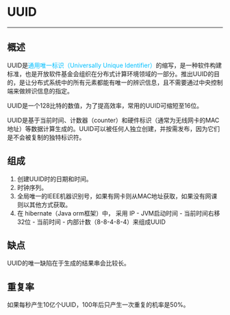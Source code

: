 # UUID

---

## 概述

UUID是<font color = #00BFFF>通用唯一标识（Universally Unique Identifier）</font>的缩写，是一种软件构建标准，也是开放软件基金会组织在分布式计算环境领域的一部分。推出UUID的目的，是让分布式系统中的所有元素都能有唯一的辨识信息，且不需要通过中央控制端来做辨识信息的指定。

UUID是一个128比特的数值，为了提高效率，常用的UUID可缩短至16位。

UUID是基于当前时间、计数器（counter）和硬件标识（通常为无线网卡的MAC地址）等数据计算生成的。UUID可以被任何人独立创建，并按需发布，因为它们是不会被复制的独特标识符。

## 组成

1. 创建UUID时的日期和时间。
2. 时钟序列。
3. 全局唯一的IEEE机器识别号，如果有网卡则从MAC地址获取，如果没有网课则以其他方式获取。
4. 在 hibernate（Java orm框架）中， 采用 IP - JVM启动时间 - 当前时间右移32位 - 当前时间 - 内部计数（8-8-4-8-4）来组成UUID

## 缺点

UUID的唯一缺陷在于生成的结果串会比较长。

## 重复率

如果每秒产生10亿个UUID，100年后只产生一次重复的机率是50%。


